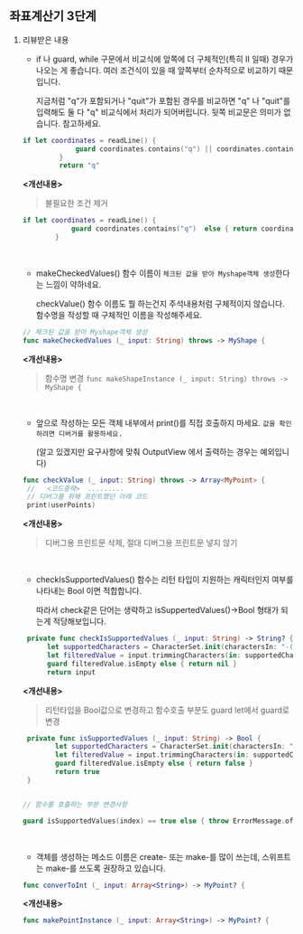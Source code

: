 ## 좌표계산기 3단계

1. 리뷰받은 내용

   - if 나 guard, while 구문에서 비교식에 앞쪽에 더 구체적인(특히 II 일때) 경우가 나오는 게 좋습니다. 여러 조건식이 있을 때 앞쪽부터 순차적으로 비교하기 때문입니다.

     지금처럼 "q"가 포함되거나 "quit"가 포함된 경우를 비교하면 "q" 나 "quit"를 입력해도 둘 다 "q" 비교식에서 처리가 되어버립니다. 뒷쪽 비교문은 의미가 없습니다. 참고하세요.

   ```swift
   if let coordinates = readLine() {
                guard coordinates.contains("q") || coordinates.contains("quit") else { return coordinates}
            }
            return "q"
   ```

   **<개선내용>**

   > 불필요한 조건 제거

   ```swift
   if let coordinates = readLine() {
               guard coordinates.contains("q")  else { return coordinates}
           }
   ```

   ​

   - makeCheckedValues() 함수 이름이 `체크된 값을 받아 Myshape객체 생성`한다는 느낌이 약하네요.

     checkValue() 함수 이름도 뭘 하는건지 주석내용처럼 구체적이지 않습니다. 함수명을 작성할 때 구체적인 이름을 작성해주세요.

   ```swift
   // 체크된 값을 받아 Myshape객체 생성
   func makeCheckedValues (_ input: String) throws -> MyShape {
   ```

   **<개선내용>**

   > 함수명 변경  ```func makeShapeInstance (_ input: String) throws -> MyShape {```

   ​

   - 앞으로 작성하는 모든 객체 내부에서 print()를 직접 호출하지 마세요. `값을 확인하려면 디버거를 활용하세요.`

     (알고 있겠지만 요구사항에 맞춰 OutputView 에서 출력하는 경우는 예외입니다)

   ```swift
   func checkValue (_ input: String) throws -> Array<MyPoint> {
    //   <코드중략>  .........
    // 디버그를 위해 프린트했던 아래 코드
    print(userPoints)
   ```

   **<개선내용>**

   > 디버그용 프린트문 삭제, 절대 디버그용 프린트문 넣지 않기

   ​

   - checkIsSupportedValues() 함수는 리턴 타입이 지원하는 캐릭터인지 여부를 나타내는 Bool 이면 적합합니다.

     따라서 check같은 단어는 생략하고 isSuppertedValues()->Bool 형태가 되는게 적당해보입니다.

   ```swift
    private func checkIsSupportedValues (_ input: String) -> String? {
         let supportedCharacters = CharacterSet.init(charactersIn: "-(),0123456789")
         let filteredValue = input.trimmingCharacters(in: supportedCharacters)
         guard filteredValue.isEmpty else { return nil }
         return input
   ```

   **<개선내용>**

   > 리턴타입을 Bool값으로 변경하고 함수호출 부분도 guard let에서 guard로 변경

   ```swift
    private func isSupportedValues (_ input: String) -> Bool {
           let supportedCharacters = CharacterSet.init(charactersIn: "-(),0123456789")
           let filteredValue = input.trimmingCharacters(in: supportedCharacters)
           guard filteredValue.isEmpty else { return false }
           return true
    }


   // 함수를 호출하는 부분 변경사항

   guard isSupportedValues(index) == true else { throw ErrorMessage.ofValueIsNotInt}
   ```

   ​

   * 객체를 생성하는 메소드 이름은 create- 또는 make-를 많이 쓰는데, 스위프트는 make-를 쓰도록 권장하고 있습니다.

   ```swift
   func converToInt (_ input: Array<String>) -> MyPoint? {
   ```

   **<개선내용>**

   ```swift
   func makePointInstance (_ input: Array<String>) -> MyPoint? {
   ```

   ​